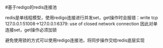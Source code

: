 #基于redigo的redis连接池

redis是单线程模型，使用redigo连接进行并发set，get操作时会报错：write tcp 127.0.0.1:51008->127.0.0.1:6379: use of closed network connection
因此对单连接set，get操作必须加锁

避免使用锁的方式可以使用redigo连接池，将同步操作交给redis底层实现

